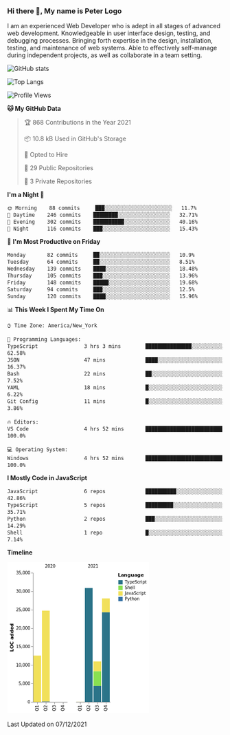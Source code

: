 ### Hi there 👋, My name is Peter Logo

I am an experienced Web Developer who is adept in all stages of advanced web development. Knowledgeable in user interface design, 
testing, and debugging processes. Bringing forth expertise in the design, installation, testing, and maintenance of web systems. 
Able to effectively self-manage during independent projects, as well as collaborate in a team setting.

![GitHub stats](https://github-readme-stats.vercel.app/api?username=peterlogo&show_icons=true&count_private=true&theme=dark)

![Top Langs](https://github-readme-stats.vercel.app/api/top-langs/?username=peterlogo&theme=dark&layout=compact&langs_count=8)

<!--START_SECTION:waka-->
![Profile Views](http://img.shields.io/badge/Profile%20Views-0-blue)

**🐱 My GitHub Data** 

> 🏆 868 Contributions in the Year 2021
 > 
> 📦 10.8 kB Used in GitHub's Storage 
 > 
> 💼 Opted to Hire
 > 
> 📜 29 Public Repositories 
 > 
> 🔑 3 Private Repositories  
 > 
**I'm a Night 🦉** 

```text
🌞 Morning    88 commits     ███░░░░░░░░░░░░░░░░░░░░░░   11.7% 
🌆 Daytime    246 commits    ████████░░░░░░░░░░░░░░░░░   32.71% 
🌃 Evening    302 commits    ██████████░░░░░░░░░░░░░░░   40.16% 
🌙 Night      116 commits    ███░░░░░░░░░░░░░░░░░░░░░░   15.43%

```
📅 **I'm Most Productive on Friday** 

```text
Monday       82 commits     ██░░░░░░░░░░░░░░░░░░░░░░░   10.9% 
Tuesday      64 commits     ██░░░░░░░░░░░░░░░░░░░░░░░   8.51% 
Wednesday    139 commits    ████░░░░░░░░░░░░░░░░░░░░░   18.48% 
Thursday     105 commits    ███░░░░░░░░░░░░░░░░░░░░░░   13.96% 
Friday       148 commits    █████░░░░░░░░░░░░░░░░░░░░   19.68% 
Saturday     94 commits     ███░░░░░░░░░░░░░░░░░░░░░░   12.5% 
Sunday       120 commits    ████░░░░░░░░░░░░░░░░░░░░░   15.96%

```


📊 **This Week I Spent My Time On** 

```text
⌚︎ Time Zone: America/New_York

💬 Programming Languages: 
TypeScript               3 hrs 3 mins        ███████████████░░░░░░░░░░   62.58% 
JSON                     47 mins             ████░░░░░░░░░░░░░░░░░░░░░   16.37% 
Bash                     22 mins             ██░░░░░░░░░░░░░░░░░░░░░░░   7.52% 
YAML                     18 mins             █░░░░░░░░░░░░░░░░░░░░░░░░   6.22% 
Git Config               11 mins             █░░░░░░░░░░░░░░░░░░░░░░░░   3.86%

🔥 Editors: 
VS Code                  4 hrs 52 mins       █████████████████████████   100.0%

💻 Operating System: 
Windows                  4 hrs 52 mins       █████████████████████████   100.0%

```

**I Mostly Code in JavaScript** 

```text
JavaScript               6 repos             ██████████░░░░░░░░░░░░░░░   42.86% 
TypeScript               5 repos             █████████░░░░░░░░░░░░░░░░   35.71% 
Python                   2 repos             ███░░░░░░░░░░░░░░░░░░░░░░   14.29% 
Shell                    1 repo              █░░░░░░░░░░░░░░░░░░░░░░░░   7.14%

```


**Timeline**

![Chart not found](https://raw.githubusercontent.com/peterlogo/peterlogo/main/charts/bar_graph.png) 


 Last Updated on 07/12/2021
<!--END_SECTION:waka-->


